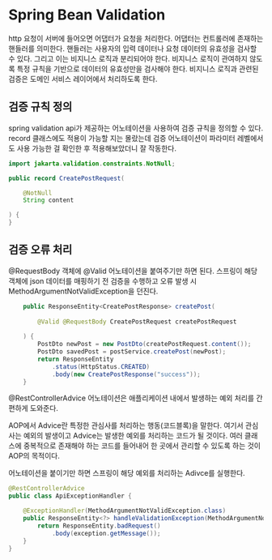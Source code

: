 # Spring Bean Validation
 http 요청이 서버에 들어오면 어댑터가 요청을 처리한다. 어댑터는 컨트롤러에 존재하는 핸들러를 의미한다.
 핸들러는 사용자의 입력 데이터나 요청 데이터의 유효성을 검사할 수 있다. 그리고 이는 비지니스 로직과 분리되어야 한다.
 비지니스 로직이 관여하지 않도록 특정 규칙을 기반으로 데이터의 유효성만을 검사해야 한다. 비지니스 로직과 관련된 검증은 도메인 서비스 레이어에서 처리하도록 한다.
 
## 검증 규칙 정의
spring validation api가 제공하는 어노테이션을 사용하여 검증 규칙을 정의할 수 있다. 
record 클래스에도 적용이 가능할 지는 몰랐는데 검증 어노테이션이 파라미터 레벨에서도 사용 가능한 걸 확인한 후 적용해보았더니 잘 작동한다.
```java
import jakarta.validation.constraints.NotNull;

public record CreatePostRequest(

    @NotNull
    String content

) {
}

```

## 검증 오류 처리
@RequestBody 객체에 @Valid 어노테이션을 붙여주기만 하면 된다.
스프링이 해당 객체에 json 데이터를 매핑하기 전 검증을 수행하고 오류 발생 시 MethodArgumentNotValidException을 던진다.

```java
    public ResponseEntity<CreatePostResponse> createPost(
        
        @Valid @RequestBody CreatePostRequest createPostRequest
    
    ) {
        PostDto newPost = new PostDto(createPostRequest.content());
        PostDto savedPost = postService.createPost(newPost);
        return ResponseEntity
            .status(HttpStatus.CREATED)
            .body(new CreatePostResponse("success"));
    }
```

@RestControllerAdvice 어노테이션은 애플리케이션 내에서 발생하는 예외 처리를 간편하게 도와준다.

AOP에서 Advice란 특정한 관심사를 처리하는 행동(코드블록)을 말한다. 
여기서 관심사는 예외의 발생이고 Advice는 발생한 예외를 처리하는 코드가 될 것이다.
여러 클래스에 중복적으로 존재해야 하는 코드를 들어내어 한 곳에서 관리할 수 있도록 하는 것이 AOP의 목적이다.

어노테이션을 붙이기만 하면 스프링이 해당 예외를 처리하는 Adivce를 실행한다.

```java
@RestControllerAdvice
public class ApiExceptionHandler {

    @ExceptionHandler(MethodArgumentNotValidException.class)
    public ResponseEntity<?> handleValidationException(MethodArgumentNotValidException exception) {
        return ResponseEntity.badRequest()
            .body(exception.getMessage());
    }
}
```

